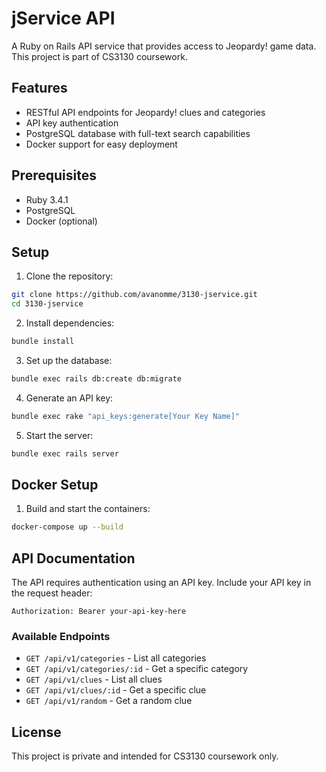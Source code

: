# jService API

A Ruby on Rails API service that provides access to Jeopardy! game data. This project is part of CS3130 coursework.

## Features

- RESTful API endpoints for Jeopardy! clues and categories
- API key authentication
- PostgreSQL database with full-text search capabilities
- Docker support for easy deployment

## Prerequisites

- Ruby 3.4.1
- PostgreSQL
- Docker (optional)

## Setup

1. Clone the repository:

```bash
git clone https://github.com/avanomme/3130-jservice.git
cd 3130-jservice
```

2. Install dependencies:

```bash
bundle install
```

3. Set up the database:

```bash
bundle exec rails db:create db:migrate
```

4. Generate an API key:

```bash
bundle exec rake "api_keys:generate[Your Key Name]"
```

5. Start the server:

```bash
bundle exec rails server
```

## Docker Setup

1. Build and start the containers:

```bash
docker-compose up --build
```

## API Documentation

The API requires authentication using an API key. Include your API key in the request header:

```
Authorization: Bearer your-api-key-here
```

### Available Endpoints

- `GET /api/v1/categories` - List all categories
- `GET /api/v1/categories/:id` - Get a specific category
- `GET /api/v1/clues` - List all clues
- `GET /api/v1/clues/:id` - Get a specific clue
- `GET /api/v1/random` - Get a random clue

## License

This project is private and intended for CS3130 coursework only.
